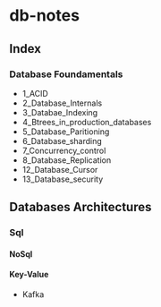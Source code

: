 # db-notes

## Index

### Database Foundamentals

 * 1_ACID
 * 2_Database_Internals
 * 3_Databae_Indexing
 * 4_Btrees_in_production_databases
 * 5_Database_Paritioning
 * 6_Database_sharding
 * 7_Concurrency_control
 * 8_Database_Replication
 * 12_Database_Cursor
 * 13_Database_security

## Databases Architectures

### Sql

#### NoSql

#### Key-Value

 * Kafka

